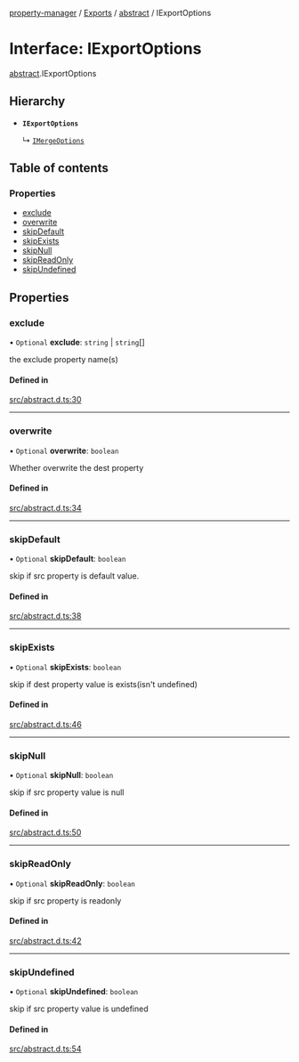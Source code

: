[property-manager](../README.md) / [Exports](../modules.md) / [abstract](../modules/abstract.md) / IExportOptions

# Interface: IExportOptions

[abstract](../modules/abstract.md).IExportOptions

## Hierarchy

- **`IExportOptions`**

  ↳ [`IMergeOptions`](abstract.IMergeOptions.md)

## Table of contents

### Properties

- [exclude](abstract.IExportOptions.md#exclude)
- [overwrite](abstract.IExportOptions.md#overwrite)
- [skipDefault](abstract.IExportOptions.md#skipdefault)
- [skipExists](abstract.IExportOptions.md#skipexists)
- [skipNull](abstract.IExportOptions.md#skipnull)
- [skipReadOnly](abstract.IExportOptions.md#skipreadonly)
- [skipUndefined](abstract.IExportOptions.md#skipundefined)

## Properties

### exclude

• `Optional` **exclude**: `string` \| `string`[]

the exclude property name(s)

#### Defined in

[src/abstract.d.ts:30](https://github.com/snowyu/property-manager.js/blob/4242c0a/src/abstract.d.ts#L30)

___

### overwrite

• `Optional` **overwrite**: `boolean`

Whether overwrite the dest property

#### Defined in

[src/abstract.d.ts:34](https://github.com/snowyu/property-manager.js/blob/4242c0a/src/abstract.d.ts#L34)

___

### skipDefault

• `Optional` **skipDefault**: `boolean`

skip if src property is default value.

#### Defined in

[src/abstract.d.ts:38](https://github.com/snowyu/property-manager.js/blob/4242c0a/src/abstract.d.ts#L38)

___

### skipExists

• `Optional` **skipExists**: `boolean`

skip if dest property value is exists(isn't undefined)

#### Defined in

[src/abstract.d.ts:46](https://github.com/snowyu/property-manager.js/blob/4242c0a/src/abstract.d.ts#L46)

___

### skipNull

• `Optional` **skipNull**: `boolean`

skip if src property value is null

#### Defined in

[src/abstract.d.ts:50](https://github.com/snowyu/property-manager.js/blob/4242c0a/src/abstract.d.ts#L50)

___

### skipReadOnly

• `Optional` **skipReadOnly**: `boolean`

skip if src property is readonly

#### Defined in

[src/abstract.d.ts:42](https://github.com/snowyu/property-manager.js/blob/4242c0a/src/abstract.d.ts#L42)

___

### skipUndefined

• `Optional` **skipUndefined**: `boolean`

skip if src property value is undefined

#### Defined in

[src/abstract.d.ts:54](https://github.com/snowyu/property-manager.js/blob/4242c0a/src/abstract.d.ts#L54)
